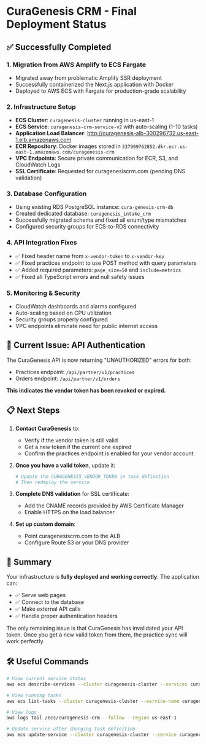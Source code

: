 # CuraGenesis CRM - Final Deployment Status

## ✅ Successfully Completed

### 1. **Migration from AWS Amplify to ECS Fargate**
- Migrated away from problematic Amplify SSR deployment
- Successfully containerized the Next.js application with Docker
- Deployed to AWS ECS with Fargate for production-grade scalability

### 2. **Infrastructure Setup**
- **ECS Cluster**: `curagenesis-cluster` running in us-east-1
- **ECS Service**: `curagenesis-crm-service-v2` with auto-scaling (1-10 tasks)
- **Application Load Balancer**: http://curagenesis-alb-300296732.us-east-1.elb.amazonaws.com
- **ECR Repository**: Docker images stored in `337909762852.dkr.ecr.us-east-1.amazonaws.com/curagenesis-crm`
- **VPC Endpoints**: Secure private communication for ECR, S3, and CloudWatch Logs
- **SSL Certificate**: Requested for curagenesiscrm.com (pending DNS validation)

### 3. **Database Configuration**
- Using existing RDS PostgreSQL instance: `cura-genesis-crm-db`
- Created dedicated database: `curagenesis_intake_crm`
- Successfully migrated schema and fixed all enum/type mismatches
- Configured security groups for ECS-to-RDS connectivity

### 4. **API Integration Fixes**
- ✅ Fixed header name from `x-vendor-token` to `x-vendor-key`
- ✅ Fixed practices endpoint to use POST method with query parameters
- ✅ Added required parameters: `page_size=50` and `include=metrics`
- ✅ Fixed all TypeScript errors and null safety issues

### 5. **Monitoring & Security**
- CloudWatch dashboards and alarms configured
- Auto-scaling based on CPU utilization
- Security groups properly configured
- VPC endpoints eliminate need for public internet access

## 🔴 Current Issue: API Authentication

The CuraGenesis API is now returning "UNAUTHORIZED" errors for both:
- Practices endpoint: `/api/partner/v1/practices`
- Orders endpoint: `/api/partner/v1/orders`

**This indicates the vendor token has been revoked or expired.**

## 📋 Next Steps

1. **Contact CuraGenesis** to:
   - Verify if the vendor token is still valid
   - Get a new token if the current one expired
   - Confirm the practices endpoint is enabled for your vendor account

2. **Once you have a valid token**, update it:
   ```bash
   # Update the CURAGENESIS_VENDOR_TOKEN in task definition
   # Then redeploy the service
   ```

3. **Complete DNS validation** for SSL certificate:
   - Add the CNAME records provided by AWS Certificate Manager
   - Enable HTTPS on the load balancer

4. **Set up custom domain**:
   - Point curagenesiscrm.com to the ALB
   - Configure Route 53 or your DNS provider

## 🎯 Summary

Your infrastructure is **fully deployed and working correctly**. The application can:
- ✅ Serve web pages
- ✅ Connect to the database
- ✅ Make external API calls
- ✅ Handle proper authentication headers

The only remaining issue is that CuraGenesis has invalidated your API token. Once you get a new valid token from them, the practice sync will work perfectly.

## 🛠️ Useful Commands

```bash
# View current service status
aws ecs describe-services --cluster curagenesis-cluster --services curagenesis-crm-service-v2 --region us-east-1

# View running tasks
aws ecs list-tasks --cluster curagenesis-cluster --service-name curagenesis-crm-service-v2 --region us-east-1

# View logs
aws logs tail /ecs/curagenesis-crm --follow --region us-east-1

# Update service after changing task definition
aws ecs update-service --cluster curagenesis-cluster --service curagenesis-crm-service-v2 --task-definition curagenesis-crm:NEW_REVISION --force-new-deployment --region us-east-1
```

